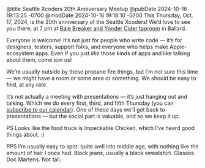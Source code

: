 @title Seattle Xcoders 20th Anniversary Meetup
@pubDate 2024-10-16 19:13:25 -0700
@modDate 2024-10-16 19:18:10 -0700
This Thursday, Oct. 17, 2024, is the 20th anniversary of the Seattle Xcoders! We’d love to see you there, at 7 pm at [Bale Breaker and Yonder Cider taproom](https://www.bbycballard.com/) in Ballard.

Everyone is welcome! It’s not just for people who write code — it’s for designers, testers, support folks, and everyone who helps make Apple-ecosystem apps. Even if you just *like* those kinds of apps and like talking about them, come join us!

We’re usually outside by these propane fire things, but I’m not sure this time — we might have a room or some area or something. We should be easy to find, at any rate.

It’s not actually a meeting with presentations — it’s just hanging out and talking. Which we do every first, third, and fifth Thursday (you can [subscribe to our calendar](webcal://p25-caldav.icloud.com/published/2/Nzc2ODExNzg3NzY4MTE3OA8zb_qUej-fZsXG-_oJak3bJvjP8RcHmIEZ0WxGu2kWkvciKC5Sm6Xm5sHZRUHdZPM3KQg8-b2iwsMIEOTWlJo)). One of these days we’ll get back to presentations — but the social part is valuable, and so we keep it up.

PS Looks like the food truck is Impeckable Chicken, which I’ve heard good things about. :)

PPS I’m usually easy to spot: quite well into middle age, with nothing like the amount of hair I once had. Black jeans, usually a black sweatshirt. Glasses. Doc Martens. Not tall.
